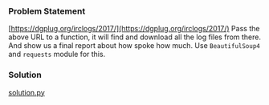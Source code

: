 ### Problem Statement
[https://dgplug.org/irclogs/2017/](https://dgplug.org/irclogs/2017/)
Pass the above URL to a function, it will find and download all the log files from there. And show us a final report about how spoke how much. Use `BeautifulSoup4` and `requests` module for this.

### Solution
[solution.py](#)
